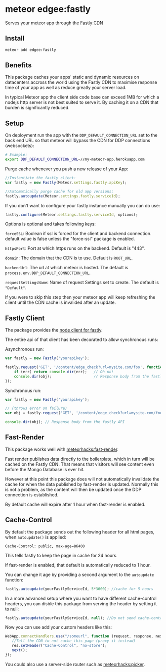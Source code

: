 meteor edgee:fastly
===================

Serves your meteor app through the [Fastly CDN](http://fastly.com)

## Install

```bash
meteor add edgee:fastly
```

## Benefits

This package caches your apps' static and dynamic resources on datacenters
accross the world using the Fastly CDN to maximise response time of your app
as well as reduce greatly your server load.

In typical Meteor app the client side code base can exceed 1MB for which a
nodejs http server is not best suited to serve it. By caching it on a CDN that
burden is significantly reduced.

## Setup

On deployment run the app with the `DDP_DEFAULT_CONNECTION_URL` set to the back
end URL so that meteor will bypass the CDN for DDP connections (websockets):

```bash
# Example:
export DDP_DEFAULT_CONNECTION_URL=//my-meteor-app.herokuapp.com
```

Purge cache whenever you push a new release of your App:

```JavaScript
//Instantiate the fastly client:
var fastly = new Fastly(Meteor.settings.fastly.apiKey);

//Automatically purge cache for old app versions:
fastly.autoupdate(Meteor.settings.fastly.serviceId);
```

If you don't want to configure your fastly instance manually you can do use:

```JavaScript
fastly.configure(Meteor.settings.fastly.serviceId, options);
```

Options is optional and takes following keys:

`forceSSL`: Boolean if ssl is forced for the client and backend connection.
default value is false unless the "force-ssl" package is enabled.

`httpsPort`: Port at which https runs on the backend. Default is "443".

`domain`: The domain that the CDN is to use. Default is `ROOT_URL`.

`backendUrl`: The url at which meteor is hosted. The default is
`process.env.DDP_DEFAULT_CONNECTION_URL`.

`requestSettingsName`: Name of request Settings set to create.
The default is `"Default"`.

If you were to skip this step then your meteor app will keep refreshing the
client until the CDN cache is invalided after an update.

## Fastly Client

The package provides the [node client for fastly](https://github.com/thisandagain/fastly).

The entire api of that client has been decorated to allow synchronous runs:

Asynchronous run:

```JavaScript
var fastly = new Fastly('yourapikey');

fastly.request('GET', '/content/edge_check?url=mysite.com/foo', function (err, obj) {
    if (err) return console.dir(err);   // Oh no!
    console.dir(obj);                   // Response body from the fastly API
});
```

Synchronous run:

```JavaScript
var fastly = new Fastly('yourapikey');

// (throws error on failure)
var obj = fastly.request('GET', '/content/edge_check?url=mysite.com/foo');

console.dir(obj); // Response body from the fastly API
```

## Fast-Render

This package works well with
[meteorhacks:fast-render](https://atmospherejs.com/meteorhacks/fast-render).

Fast render publishes data directly to the boilerplate, which in turn will be
cached on the Fastly CDN. That means that visitors will see content even before
the Mongo Database is ever hit.

However at this point this package does will not automatically invalidate the
cache for when the data published by fast-render is updated. Normally this is
not a problem, as the content will then be updated once the DDP connection is
established.

By default cache will expire after 1 hour when fast-render is enabled.

## Cache-Control

By default the package sends out the following header for all html pages, when
`autoupdate()` is applied:

```
Cache-Control: public, max-age=86400
```

This tells fastly to keep the page in cache for 24 hours.

If fast-render is enabled, that default is automatically reduced to 1 hour.

You can change it age by providing a second argument to the `autoupdate`
function:

```JavaScript
fastly.autoupdate(yourFastlyServiceId, 5*3600); //cache for 5 hours
```

In a more advanced setup where you want to have different cache-control headers,
you can disble this package from serving the header by setting it to null:

```JavaScript
fastly.autoupdate(yourFastlyServiceId, null); //Do not send cache-control headers
```

Now you can use add your custom headers like this:

```JavaScript
WebApp.connectHandlers.use("/someurl", function (request, response, next) {
   //Tell the CDN to not cache this page (proxy it instead)
   res.setHeader("Cache-Control", "no-store");
   next();
});
```

You could also use a server-side router such as
[meteorhacks:picker](https://atmospherejs.com/meteorhacks/picker).
